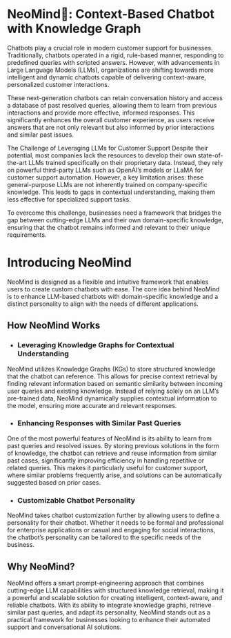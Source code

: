 # NeoMind🧠: Context-Based Chatbot with Knowledge Graph

Chatbots play a crucial role in modern customer support for businesses. Traditionally, chatbots operated in a rigid, rule-based manner, responding to predefined queries with scripted answers. However, with advancements in Large Language Models (LLMs), organizations are shifting towards more intelligent and dynamic chatbots capable of delivering context-aware, personalized customer interactions.

These next-generation chatbots can retain conversation history and access a database of past resolved queries, allowing them to learn from previous interactions and provide more effective, informed responses. This significantly enhances the overall customer experience, as users receive answers that are not only relevant but also informed by prior interactions and similar past issues.

The Challenge of Leveraging LLMs for Customer Support
Despite their potential, most companies lack the resources to develop their own state-of-the-art LLMs trained specifically on their proprietary data. Instead, they rely on powerful third-party LLMs such as OpenAI’s models or LLaMA for customer support automation. However, a key limitation arises: these general-purpose LLMs are not inherently trained on company-specific knowledge. This leads to gaps in contextual understanding, making them less effective for specialized support tasks.

To overcome this challenge, businesses need a framework that bridges the gap between cutting-edge LLMs and their own domain-specific knowledge, ensuring that the chatbot remains informed and relevant to their unique requirements.

# Introducing NeoMind
NeoMind is designed as a flexible and intuitive framework that enables users to create custom chatbots with ease. The core idea behind NeoMind is to enhance LLM-based chatbots with domain-specific knowledge and a distinct personality to align with the needs of different applications.

## How NeoMind Works
- ### Leveraging Knowledge Graphs for Contextual Understanding
NeoMind utilizes Knowledge Graphs (KGs) to store structured knowledge that the chatbot can reference. This allows for precise context retrieval by finding relevant information based on semantic similarity between incoming user queries and existing knowledge. Instead of relying solely on an LLM’s pre-trained data, NeoMind dynamically supplies contextual information to the model, ensuring more accurate and relevant responses.

- ### Enhancing Responses with Similar Past Queries
One of the most powerful features of NeoMind is its ability to learn from past queries and resolved issues. By storing previous solutions in the form of knowledge, the chatbot can retrieve and reuse information from similar past cases, significantly improving efficiency in handling repetitive or related queries. This makes it particularly useful for customer support, where similar problems frequently arise, and solutions can be automatically suggested based on prior cases.

- ### Customizable Chatbot Personality
NeoMind takes chatbot customization further by allowing users to define a personality for their chatbot. Whether it needs to be formal and professional for enterprise applications or casual and engaging for social interactions, the chatbot’s personality can be tailored to the specific needs of the business.

## Why NeoMind?
NeoMind offers a smart prompt-engineering approach that combines cutting-edge LLM capabilities with structured knowledge retrieval, making it a powerful and scalable solution for creating intelligent, context-aware, and reliable chatbots. With its ability to integrate knowledge graphs, retrieve similar past queries, and adapt its personality, NeoMind stands out as a practical framework for businesses looking to enhance their automated support and conversational AI solutions.
